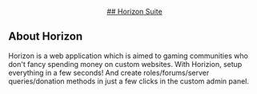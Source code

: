 <p align="center"><a href="#">## Horizon Suite</a></p>


## About Horizon
Horizon is a web application which is aimed to gaming communities who don't fancy spending money on custom websites. With Horizion, setup everything in a few seconds! And create roles/forums/server queries/donation methods in just a few clicks in the custom admin panel.
